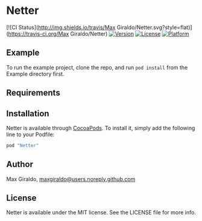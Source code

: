 # Netter

[![CI Status](http://img.shields.io/travis/Max Giraldo/Netter.svg?style=flat)](https://travis-ci.org/Max Giraldo/Netter)
[![Version](https://img.shields.io/cocoapods/v/Netter.svg?style=flat)](http://cocoapods.org/pods/Netter)
[![License](https://img.shields.io/cocoapods/l/Netter.svg?style=flat)](http://cocoapods.org/pods/Netter)
[![Platform](https://img.shields.io/cocoapods/p/Netter.svg?style=flat)](http://cocoapods.org/pods/Netter)

## Example

To run the example project, clone the repo, and run `pod install` from the Example directory first.

## Requirements

## Installation

Netter is available through [CocoaPods](http://cocoapods.org). To install
it, simply add the following line to your Podfile:

```ruby
pod "Netter"
```

## Author

Max Giraldo, maxgiraldo@users.noreply.github.com

## License

Netter is available under the MIT license. See the LICENSE file for more info.
